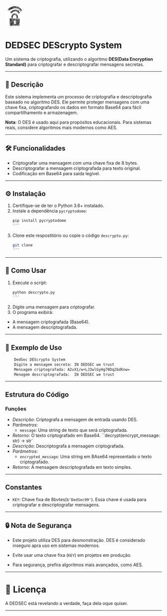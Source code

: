 ![logo](/assets/imagem/cadeado.png)

# DEDSEC DEScrypto System 



Um sistema de criptografia, utilizando o algoritmo **DES(Data Encryption Standard)** para criptografar e descriptografar mensagens secretas.

---

## 📜 Descrição

Este sistema implementa um processo de criptografia e descriptografia baseado no algoritmo DES. Ele permite proteger mensagens com uma chave fixa, criptografando os dados em formato Base64 para fácil compartilhamento e armazenagem.

**Nota**: O DES é usado aqui para propósitos educacionais. Para sistemas reais, considere algoritmos mais modernos como AES.

---

## 🛠️ Funcionalidades

- Criptografar uma mensagem com uma chave fixa de 8 bytes.
- Descriptografar a mensagem criptografada para texto original.
- Codificação em Base64 para saída legível.

---

## ⚙️ Instalação

1. Certifique-se de ter o Python 3.6+ instalado.
2. Instale a dependência `pycryptodome`:
   ```bash
   pip install pycryptodome
   ´´´
3. Clone este respostitório ou copie o código `descrypto.py`:
    ```bash
    git clone 
    ´´´
---

## 🚀 Como Usar
1. Execute o script:
    ```bash
    python descrypto.py
    ´´´
2. Digite uma mensagem para criptografar.
3. O programa exibirá:

* A mensagem criptografada (Base64).
* A mensagem descriptografada.

---

## 📖 Exemplo de Uso

```plaintext
    DedSec DEScrypto System
    Digite a mensagem secreta: IN DEDSEC we trust
    Mensagem criptografada: A2vX1/w+LJ3wlGyHg70Dq2bdKnw=
    Menagem descriptografada:  IN DEDSEC we trust
```
---

## Estrutura do Código

### Funções 

* *Descrição*: Criptografa a mensagem de entrada usando DES.
* *Parâmetros*:
    * `message`: Uma string de texto que será criptografada.
* *Retorno*: O texto criptografado em Base64.
``decrypt(encrypt_message: str) -> str`
* *Descrição*: Descriptografa a mensagem criptografada.
* *Parâmetros*:
    * `encrypted_message`: Uma string em BAse64 representado o texto criptografado.
* *Retorno*: A mensagem descriptografada em texto simples.

---

## Constantes 

* `KEY`: Chave fixa de 8bvtes(`b'DedSec99'`). Essa chave é usada para criptografar e descriptografar mensagens.

---

## 🔒 Nota de Segurança

* Este projeto utiliza DES para desmonstração. DES é considerado inseguro apra uso em sistemas modernos.

* Evite usar uma chave fixa (`KEY`) em projetos em produção.

* Para segurança, prefira algoritmos mais avançados, como AES.

---

# 📝 Licença

A DEDSEC está revelando a verdade, faça dela oque quiser.

---






